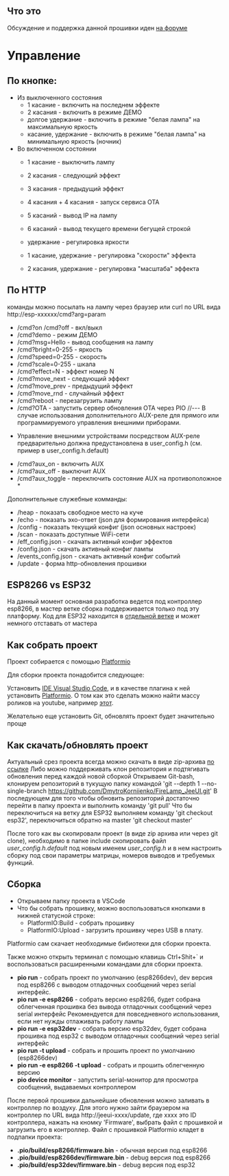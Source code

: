 ## Что это
Обсуждение и поддержка данной прошивки иден [на форуме](https://community.alexgyver.ru/threads/wifi-lampa-budilnik-proshivka-firelamp_jeeui-gpl.2739/page-28)

# Управление

## По кнопке:
 * Из выключенного состояния
   - 1 касание - включить на последнем эффекте
   - 2 касания - включить в режиме ДЕМО
   - долгое удержание - включить в режиме "белая лампа" на максимальную яркость
   - касание, удержание - включить в режиме "белая лампа" на минимальную яркость (ночник)
 * Во включенном состоянии
   - 1 касание - выключить лампу
   - 2 касания - следующий эффект
   - 3 касания - предыдущий эффект
   - 4 касания + 4 касания - запуск сервиса ОТА
   - 5 касаний - вывод IP на лампу
   - 6 касаний - вывод текущего времени бегущей строкой

   - удержание - регулировка яркости
   - 1 касание, удержание - регулировка "скорости" эффекта
   - 2 касания, удержание - регулировка "масштаба" эффекта

## По HTTP
команды можно посылать на лампу через браузер или curl по URL вида http://esp-xxxxxx/cmd?arg=param
  - /cmd?on  /cmd?off - вкл/выкл
  - /cmd?demo         - режим ДЕМО
  - /cmd?msg=Hello    - вывод сообщения на лампу
  - /cmd?bright=0-255 - яркость
  - /cmd?speed=0-255  - скорость
  - /cmd?scale=0-255  - шкала
  - /cmd?effect=N     - эффект номер N
  - /cmd?move_next    - следующий эффект
  - /cmd?move_prev    - предыдущий эффект
  - /cmd?move_rnd     - случайный эффект
  - /cmd?reboot       - перезагрузить лампу
  - /cmd?OTA          - запустить сервер обновления OTA через PIO
  //--- В случае использования дополнительного AUX-реле для прямого или программируемого управления внешними приборами.
  * Управление внешними устройствами посредством AUX-реле предварительно должна предустановлена в user_config.h (см. пример в user_config.h.default)
  - /cmd?aux_on       - включить AUX
  - /cmd?aux_off      - выключит AUX
  - /cmd?aux_toggle   - переключить состояние AUX на противоположное *


Дополнительные служебные комманды:

  - /heap               - показать свободное место на куче
  - /echo               - показать эхо-ответ (json для формирования интерфейса)
  - /config             - показать текущий конфиг (json основных настроек)
  - /scan               - показать доступные WiFi-сети
  - /eff_config.json    - скачать активный конфиг эффектов
  - /config.json        - скачать активный конфиг лампы
  - /events_config.json - скачать активный конфиг событий
  - /update             - форма http-обновления прошивки

## ESP8266 vs ESP32
На данный момент основная разработка ведется под контроллер esp8266, в мастер ветке сборка поддерживается только под эту платформу. Код для ESP32 находится в [отдельной ветке](https://github.com/DmytroKorniienko/FireLamp_JeeUI/tree/esp32) и может немного отставать от мастера


## Как собрать проект

Проект собирается с помощью [Platformio](https://platformio.org/)

Для сборки проекта понадобится следующее:

Установить [IDE Visual Studio Code](https://code.visualstudio.com/), и в качестве плагина к ней установить [Platformio](https://platformio.org/). О том как это сделать можно найти массу роликов на youtube, например [этот](https://www.youtube.com/watch?v=NSljt17mg74).

Желательно еще установить Git, обновлять проект будет значительно проще

## Как скачать/обновлять проект

Актуальный срез проекта всегда можно скачать в виде zip-архива [по ссылке](https://github.com/DmytroKorniienko/FireLamp_JeeUI/archive/master.zip)
Либо можно поддерживать клон репозитория и подтягивать обновления перед каждой новой сборкой
Открываем Git-bash, клонируем репозиторий в тукущую папку командой 'git --depth 1 --no-single-branch https://github.com/DmytroKorniienko/FireLamp_JeeUI.git'
В последующем для того чтобы обновить репозиторий достаточно перейти в папку проекта и выполнить команду 'git pull'
Что бы переключиться на ветку для ESP32 выполняем команду 'git checkout esp32', переключиться обратно на master 'git checkout master'

После того как вы скопировали проект (в виде zip архива или через git clone), необходимо в папке include
скопировать файл *user_config.h.default* под новым именем *user_config.h* и в нем настроить сборку под свои параметры матрицы, номеров выводов и требуемых функций.

## Сборка

 * Открываем папку проекта в VSCode
 * Что бы собрать прошивку, можно воспользоваться кнопками в нижней статусной строке:
   - PlatformIO:Build - собрать прошивку
   - PlatformIO:Upload - загрузить прошивку через USB в плату.

Platformio сам скачает необходимые бибиотеки для сборки проекта.

Также можно открыть терминал с помощью клавишь Ctrl+Shit+` и воспользоваться расширенными командами для сборки проекта.

 - **pio run** - собрать проект по умолчанию (esp8266dev), dev версия под esp8266 c выводом отладочных сообщений через serial интерфейс.
 - **pio run -e esp8266** - собрать версию esp8266, будет собрана облегченная прошивка без вывода отладочных сообщений через serial интерфейс
			    Рекомендуется для повседневного использования, если нет нужды отлаживать работу лампы
 - **pio run -e esp32dev** - собрать версию esp32dev, будет собрана прошивка под esp32 c выводом отладочных сообщений через serial интерфейс
 - **pio run -t upload** - собрать и прошить проект по умолчанию (esp8266dev)
 - **pio run -e esp8266 -t upload** - собрать и прошить облегченную версию 
 - **pio deviсe monitor** - запустить serial-монитор для просмотра сообщений, выдаваемых контроллером
 
 После первой прошивки дальнейшие обновления можно заливать в контроллер по воздуху. Для этого нужно зайти браузером на контроллер по URL вида http://jeeui-xxxx/update, где xxxx это ID контроллера, нажать на кномку 'Firmware', выбрать файл с прошивкой и загрузить его в контроллер.
 Файл с прошивкой Platformio кладет в подпапки проекта:
  - **.pio/build/esp8266/firmware.bin** - обычная версия под esp8266
  - **.pio/build/esp8266dev/firmware.bin** - debug версия под esp8266
  - **.pio/build/esp32dev/firmware.bin** - debug версия под esp32
